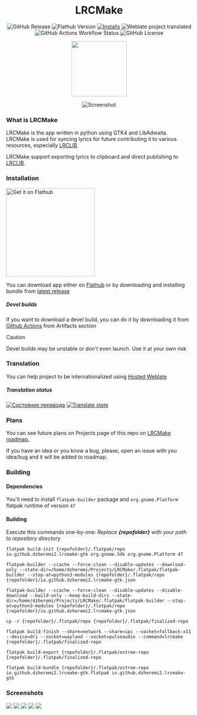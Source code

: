 <div align="center">

# LRCMake
[flathub-url]: https://flathub.org/apps/io.github.dzheremi2.lrcmake-gtk
[installs-img]: https://img.shields.io/flathub/downloads/io.github.dzheremi2.lrcmake-gtk?style=for-the-badge&color=gree&logo=flathub

![GitHub Release](https://img.shields.io/github/v/release/Dzheremi2/LRCMake-GTK?style=for-the-badge&color=000B3C&logo=github)
<img alt="Flathub Version" src="https://img.shields.io/flathub/v/io.github.dzheremi2.lrcmake-gtk?style=for-the-badge&logo=flathub&color=lightblue">
[![Installs][installs-img]][flathub-url]
![Weblate project translated](https://img.shields.io/weblate/progress/lrcmake?style=for-the-badge&logo=weblate&logoColor=white&logoSize=auto&color=magenta&cacheSeconds=600)
<img alt="GitHub Actions Workflow Status" src="https://img.shields.io/github/actions/workflow/status/Dzheremi2/LRCMake-GTK/.github%2Fworkflows%2Fci.yml?style=for-the-badge&logo=github">
![GitHub License](https://img.shields.io/github/license/Dzheremi2/LRCMake-GTK?style=for-the-badge&color=C25D00)

<img src="data/icons/hicolor/scalable/apps/io.github.dzheremi2.lrcmake-gtk.svg" width="150">

![Screenshot](docs/screenshots/lib.png)

</div>

### What is LRCMake
LRCMake is the app written in python using GTK4 and LibAdwaita. LRCMake is used for syncing lyrics for future contributing it to various resources, especially [LRCLIB](https://lrclib.net).

LRCMake support exporting lyrics to clipboard and direct publishing to [LRCLIB](https://lrclib.net).

### Installation
<a href='https://flathub.org/apps/io.github.dzheremi2.lrcmake-gtk'>
    <img width='240' alt='Get it on Flathub' src='https://flathub.org/api/badge?svg&locale=en'/>
</a>

You can download app either on [Flathub](https://flathub.org/apps/io.github.dzheremi2.lrcmake-gtk) or by downloading and installing bundle from [latest release](https://github.com/Dzheremi2/LRCMake-GTK/releases/latest)

##### *Devel builds*

If you want to download a devel build, you can do it by downloading it from [Github Actions](https://github.com/Dzheremi2/LRCMake-GTK/actions) from Artifacts section

>[!CAUTION]
>Devel builds may be unstable or don't even launch. Use it at your own risk

### Translation
You can help project to be internationalized using [Hosted Weblate](https://hosted.weblate.org/projects/lrcmake/lrcmake/)

##### Translation status

[![Состояние перевода](https://hosted.weblate.org/widget/lrcmake/lrcmake/287x66-black.png)](https://hosted.weblate.org/engage/lrcmake/)
[![Translate state](https://hosted.weblate.org/widget/lrcmake/lrcmake/multi-auto.svg)](https://hosted.weblate.org/engage/lrcmake/)

### Plans
You can see future plans on Projects page of this repo on [LRCMake roadmap.](https://github.com/users/Dzheremi2/projects/2)

If you have an idea or you know a bug, please, open an issue with you idea/bug and it will be added to roadmap.

### Building

#### Dependencies
You'll need to install `flatpak-builder` package and `org.gnome.Platform` flatpak runtime of version `47`

#### Building

Execute this commands one-by-one:
*Replace ***{repofolder}*** with your path to repository directory*

```shell
flatpak build-init {repofolder}/.flatpak/repo io.github.dzheremi2.lrcmake-gtk org.gnome.Sdk org.gnome.Platform 47
```
```shell
flatpak-builder --ccache --force-clean --disable-updates --download-only --state-dir=/home/dzheremi/Projects/LRCMake/.flatpak/flatpak-builder --stop-at=python3-modules {repofolder}/.flatpak/repo {repofolder}/io.github.dzheremi2.lrcmake-gtk.json
```
```shell
flatpak-builder --ccache --force-clean --disable-updates --disable-download --build-only --keep-build-dirs --state-dir=/home/dzheremi/Projects/LRCMake/.flatpak/flatpak-builder --stop-at=python3-modules {repofolder}/.flatpak/repo {repofolder}/io.github.dzheremi2.lrcmake-gtk.json
```
```shell
cp -r {repofolder}/.flatpak/repo {repofolder}/.flatpak/finalized-repo
```
```shell
flatpak build-finish --share=network --share=ipc --socket=fallback-x11 --device=dri --socket=wayland --socket=pulseaudio --command=lrcmake {repofolder}/.flatpak/finalized-repo
```
```shell
flatpak build-export {repofolder}/.flatpak/ostree-repo {repofolder}/.flatpak/finalized-repo
```
```shell
flatpak build-bundle {repofolder}/.flatpak/ostree-repo io.github.dzheremi2.lrcmake-gtk.flatpak io.github.dzheremi2.lrcmake-gtk
```

### Screenshots

![](docs/screenshots/syncing.png)
![](docs/screenshots/file_info.png)
![](docs/screenshots/lib_light.png)
![](docs/screenshots/syncing_light.png)
![](docs/screenshots/file_info_light.png)